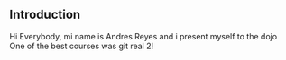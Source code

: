 ## Introduction

Hi Everybody, mi name is Andres Reyes and i present myself to the dojo
One of the best courses was git real 2!
